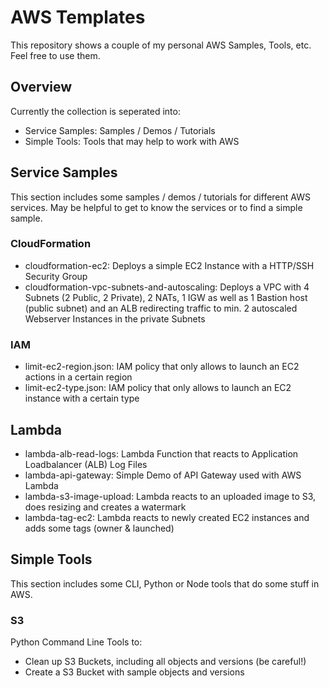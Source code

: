 # AWS Templates

This repository shows a couple of my personal AWS Samples, Tools, etc.
Feel free to use them.

## Overview

Currently the collection is seperated into:

- Service Samples: Samples / Demos / Tutorials
- Simple Tools: Tools that may help to work with AWS

## Service Samples

This section includes some samples / demos / tutorials for different AWS services.
May be helpful to get to know the services or to find a simple sample.

### CloudFormation

- cloudformation-ec2: Deploys a simple EC2 Instance with a HTTP/SSH Security Group
- cloudformation-vpc-subnets-and-autoscaling: Deploys a VPC with 4 Subnets (2 Public, 2 Private), 2 NATs, 1 IGW as well as 1 Bastion host (public subnet) and an ALB redirecting traffic to min. 2 autoscaled Webserver Instances in the private Subnets

### IAM

- limit-ec2-region.json: IAM policy that only allows to launch an EC2 actions in a certain region
- limit-ec2-type.json: IAM policy that only allows to launch an EC2 instance with a certain type

## Lambda

- lambda-alb-read-logs: Lambda Function that reacts to Application Loadbalancer (ALB) Log Files
- lambda-api-gateway: Simple Demo of API Gateway used with AWS Lambda
- lambda-s3-image-upload: Lambda reacts to an uploaded image to S3, does resizing and creates a watermark
- lambda-tag-ec2: Lambda reacts to newly created EC2 instances and adds some tags (owner & launched)

## Simple Tools

This section includes some CLI, Python or Node tools that do some stuff in AWS.

### S3

Python Command Line Tools to:

- Clean up S3 Buckets, including all objects and versions (be careful!)
- Create a S3 Bucket with sample objects and versions